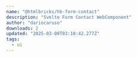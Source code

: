 ```yaml
---
name: "@htmlbricks/hb-form-contact"
description: "Svelte Form Contact WebComponent"
author: "dariocaruso"
downloads: 2
updated: "2025-03-09T03:10:42.277Z"
tags: 
  - ui
---
```

